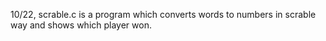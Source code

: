 10/22, scrable.c is a program which converts words to numbers in scrable way and shows which player won.
